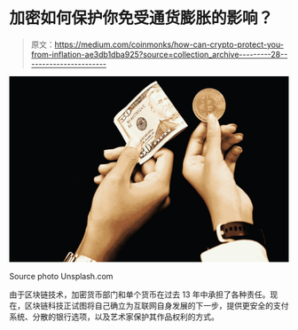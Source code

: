 # 加密如何保护你免受通货膨胀的影响？

> 原文：<https://medium.com/coinmonks/how-can-crypto-protect-you-from-inflation-ae3db1dba925?source=collection_archive---------28----------------------->

![](img/80e32a29d2a17645c6d2b57adc4ecac7.png)

Source photo Unsplash.com

由于区块链技术，加密货币部门和单个货币在过去 13 年中承担了各种责任。现在，区块链科技正试图将自己确立为互联网自身发展的下一步，提供更安全的支付系统、分散的银行选项，以及艺术家保护其作品权利的方式。